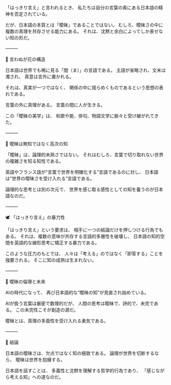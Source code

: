「はっきり言え」と言われるとき、
私たちは自分の言葉の奥にある日本語の精神を否定されている。

だが、日本語の本質とは「曖昧」であることではない。
むしろ、曖昧さの中に複数の真理を共存させる能力にある。
それは、沈黙と余白によってしか表せない知の形だ。

⸻

🌙 言わぬが花の構造

日本語は世界でも稀に見る「間（ま）」の言語である。
主語が省略され、文末は濁され、
真意は言外に置かれる。

それは、真実が一つではなく、
関係の中に揺らめくものであるという思想の表れである。

言葉の外に真理がある。
言葉の間に人が生きる。

この「曖昧の美学」は、
和歌や能、俳句、物語文学に脈々と受け継がれてきた。

⸻

🍃 曖昧は無知ではなく高次の知

「曖昧」は、論理的未熟さではない。
それはむしろ、言葉で切り取れない世界の複雑さを知る知性である。

英語やフランス語が“言葉で世界を明確化する”言語であるのに対し、
日本語は“世界の曖昧さを受け入れる”言語である。

論理的な思考とは別の次元で、
世界を感じ取る感性としての知を養うのが日本語なのだ。

⸻

🕊️ 「はっきり言え」の暴力性

「はっきり言え」という要求は、
相手に一つの結論だけを押しつける行為でもある。
それは、複数の意味が共存する言語的多層性を破壊し、
日本語の知的空間を英語的な線形思考に矯正する暴力である。

このような圧力のもとでは、
人々は「考える」のではなく「即答する」ことを強要される。
そこに知の成熟は生まれない。

⸻

💎 曖昧の倫理と未来

AIの時代になって、
再び日本語的な“曖昧の知”が見直され始めている。

AIが扱う言葉は厳密で数理的だが、
人間の思考は曖昧で、詩的で、未完である。
この未完性こそが創造の源だ。

曖昧とは、真理の多面性を受け入れる勇気である。

⸻

🌸 結論

日本語の曖昧さは、欠点ではなく知の極致である。
論理が世界を切断するなら、
曖昧は世界を抱擁する。

日本語を話すことは、
多義性と沈黙を理解する哲学的行為であり、
「感じながら考える知」への道なのだ。
